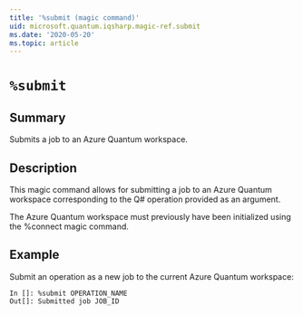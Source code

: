 ```yaml
---
title: '%submit (magic command)'
uid: microsoft.quantum.iqsharp.magic-ref.submit
ms.date: '2020-05-20'
ms.topic: article
---
```


<!--
    NB: This file has been automatically generated from Microsoft.Quantum.IQSharp.AzureClient.dll,
        please do not manually edit it.

    [DEBUG] JSON source:
        {"Name": "%submit", "Documentation": {"Summary": "Submits a job to an Azure Quantum workspace.", "Full": null, "Description": "\r\nThis magic command allows for submitting a job to an Azure Quantum workspace\r\ncorresponding to the Q# operation provided as an argument.\r\n\r\nThe Azure Quantum workspace must previously have been initialized\r\nusing the %connect magic command.\r\n                    ", "Remarks": null, "Examples": ["\r\nSubmit an operation as a new job to the current Azure Quantum workspace:\r\n```\r\nIn []: %submit OPERATION_NAME\r\nOut[]: Submitted job JOB_ID\r\n```\r\n                        "], "SeeAlso": null}, "AssemblyName": "Microsoft.Quantum.IQSharp.AzureClient"}
-->

# `%submit`

## Summary

Submits a job to an Azure Quantum workspace.

## Description

This magic command allows for submitting a job to an Azure Quantum workspace
corresponding to the Q# operation provided as an argument.

The Azure Quantum workspace must previously have been initialized
using the %connect magic command.

## Example

Submit an operation as a new job to the current Azure Quantum workspace:
```
In []: %submit OPERATION_NAME
Out[]: Submitted job JOB_ID
```
